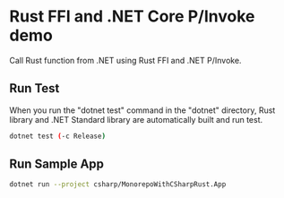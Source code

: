 # Rust FFI and .NET Core P/Invoke demo

Call Rust function from .NET using Rust FFI and .NET P/Invoke.

## Run Test

When you run the "dotnet test" command in the "dotnet" directory, Rust library and .NET Standard library are automatically built and run test.

```sh
dotnet test (-c Release)
```

## Run Sample App

```sh
dotnet run --project csharp/MonorepoWithCSharpRust.App
```
